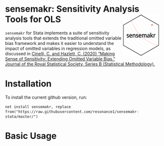 # sensemakr: Sensitivity Analysis Tools for OLS  <img src="misc/sensemakr-logo-small.png" align="right" />

`sensemakr` for Stata implements a suite of sensitivity analysis tools that
extends the traditional omitted variable bias framework and makes it
easier to understand the impact of omitted variables in regression
models, as discussed in [Cinelli, C. and Hazlett, C. (2020) “Making
Sense of Sensitivity: Extending Omitted Variable Bias.” Journal of the
Royal Statistical Society, Series B (Statistical
Methodology).](https://doi.org/10.1111/rssb.12348)

# Installation

To install the current github version, run:

```
net install sensemakr, replace from("https://raw.githubusercontent.com/resonance1/sensemakr-stata/master/")
```

# Basic Usage
